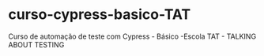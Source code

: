 # curso-cypress-basico-TAT
Curso de automação de teste com Cypress - Básico -Escola TAT - TALKING ABOUT TESTING
